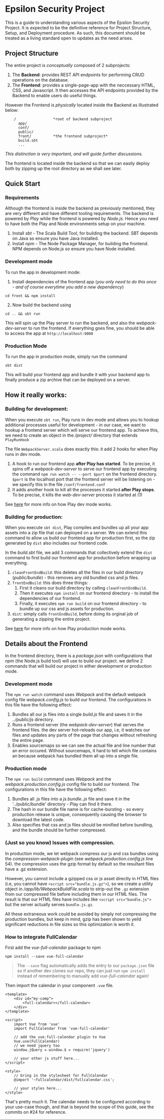 
# Epsilon Security Project

This is a guide to understanding various aspects of the Epsilon Security Project. It is expected to be the definitive reference for Project Structure, Setup, and Deployment procedure. As such, this document should be treated as a living standard open to updates as the need arises.

## Project Structure

The entire project is _conceptually_ composed of 2 subprojects:

1. The **Backend**: provides REST API endpoints for performing CRUD operations on the database.
2. The **Frontend**: provides a single-page-app with the neccessary HTML, CSS, and Javascript. It then accesses the API endpoints provided by the Backend to enable users do useful things. 

However the Frontend is _physically_ located inside the Backend as illustrated below:

		/                 *root of backend subproject
		  app/
		  conf/
		  public/
		  front/          *the frontend subproject*
		  build.sbt
		  ...

_This distinction is very important, and will guide further discussions._

The frontend is located inside the backend so that we can easily deploy both by zipping up the root directory as we shall see later.

## Quick Start

### Requirements

Although the frontend is inside the backend as previously mentioned, they are very different and have different tooling requirements. The backend is powered by _Play_ while the frontend is powered by _Node.js_. Hence you need to have both the Play and Node environments setup on your machine. 

1. Install _sbt_ - The Scala Build Tool, for building the backend. SBT depends on Java so ensure you have Java installed.
2. Install _npm_ - The Node Package Manager, for building the frontend. NPM depends on Node.js so ensure you have Node installed.

### Development mode

To run the app in development mode:
1. Install dependencies of the frontend app (_you only need to do this once - and of course everytime you add a new dependency_)
```
cd front && npm install
```
2. Now build the backend using
```
cd .. && sbt run
```
This will spin up the Play server to run the backend, and also the _webpack-dev-server_ to run the frontend. If everything goes fine, you should be able to access the app at `http://localhost:9000`

### Production Mode

To run the app in production mode, simply run the command
```
sbt dist
```
This will build your frontend app and bundle it with your backend app to finally produce a zip archive that can be deployed on a server.

## How it really works:

### Building for development:

When you execute `sbt run`, Play runs in dev mode and allows you to hookup additional processes useful for development - in our case, we want to hookup a frontend server which will serve our frontend app. To achieve this, we need to create an object in the _/project/_ directory that extends `PlayRunHook`

The file `WebpackServer.scala` does exactly this: it add 2 hooks for when Play runs in dev mode.

1. A hook to run our frontend app **after Play has started**. To be precise, it spins off a _webpack-dev-server_ to serve our frontend app by executing the command `npm run watch -- --port $port` on the frontend directory. `$port` is the localhost port that the frontend server will be listening on - we specify this in the file `/conf/frontend.conf`
2. It adds another hook to kill all the processes it started **after Play stops**. To be precise, it kills the _web-dev-server_ process it started at _(1)_

See [here](https://www.playframework.com/documentation/2.6.x/SBTCookbook) for more info on how Play dev mode works.

### Building for production:

When you execute `sbt dist`, Play compiles and bundles up all your app assets into a zip file that can deployed on a server. We can extend this command to allow us build our frontend app for production first, so the zip generated by `dist` also includes our frontend code.

In the _build.sbt_ file, we add 3 commands that collectively extend the `dist` command to first build our frontend app for production before wrapping up everything.

1. `cleanFrontEndBuild`: this deletes all the files in our build directory (_public/bundle_) - this removes any old bundled css and js files.
2. `frontEndBuild`: this does three things:
	1. First it cleans our build directory by calling `cleanFrontEndBuild`.
	2. Then it executes `npm install` on our frontend directory - to install the dependencies of our frontend.
	3. Finally, it executes `npm run build` on our frontend directory - to bundle up our css and js assets for production.
3. `dist`: simply calls `frontEndBuild`, before doing its orginal job of generating a zipping the entire project.

See [here](https://www.playframework.com/documentation/2.6.x/Deploying) for more info on how Play production mode works.

## Details about the Frontend

In the frontend directory, there is a _package.json_ with configurations that _npm_ (the Node.js build tool) will use to build our project. we define 2 commands that will build our project in either development or production mode. 

### Development mode
The `npm run watch` command uses _Webpack_ and the default webpack config file _webpack.config.js_ to build our frontend. The configurations in this file have the following effect:
	
1. Bundles all our js files into a single _build.js_ file and saves it in the _../public/js_ directory.
2. Runs a frontend server (the _webpack-dev-server_) that serves the frontend files. the dev server hot-reloads our app, i.e, it watches our files and updates any parts of the page that changes without refreshing the entire page.
3. Enables sourcemaps so we can see the actual file and line number that an error occured. Without sourcemaps, it hard to tell which file contains an because webpack has bundled them all up into a single file.

### Production mode
The `npm run build` command uses _Webpack_ and the _webpack.production.config.js_ config file to build our frontend. The configurations in this file have the following effect:

1. Bundles all .js files into a _js.bundle.<hash>.js_ file and save it in the '../public/bundle' directory - Play can find it there.
2. The hash in our bundle file name is for cache-bursting - so every production release is unique, consequently causing the browser to download the latest code.
3. Also specifies that css and js files should be minified before bundling, and the bundle should be further compressed.

### (Just so you know) Issues with compression.

In production mode, we let webpack compress our js and css bundles using the _compression-webpack-plugin_ (see _webpack.production.config.js_ line 54). the compression uses the gzip format by default so the resultant files have a .gz extension.

However, you cannot include a gzipped css or js asset directly in HTML files (i.e, you cannot have `<script src="bundle.js.gz">`), so we create a utility object in _/app/lib/WebpackBuildFile.scala_ to strip-out the `.gz` extension from our compressed file before including them in our HTML files. The result is that our HTML files have includes like `<script src="bundle.js">` but the server actually serves `bundle.js.gz`.

All these extraneous work could be avoided by simply not compressing the production bundles, but keep in mind, gzip has been shown to yeild significant reductions in file sizes so this optimization is worth it.

### How to integrate FullCalendar

First add the _vue-full-calendar_ package to npm

    npm install --save vue-full-calendar

> The `--save` flag automatically adds the entry to our `package.json` file so if another dev clones our repo, they can just run `npm install` instead of remembering to manually add _vue-full-calendar_ again!

Then import the calendar in your component `.vue` file.

    <template>
        <div id="my-comp">
            <full-calendar></full-calendar>
        </div>
    </template>

    <script>
        import Vue from 'vue'
        import FullCalendar from 'vue-full-calendar'

        // add the vue-full-calendar plugin to Vue
        Vue.use(FullCalendar) 
        // we need jquery too
        window.jQuery = window.$ = require('jquery') 

        // your other js stuff here...
    </script>

    <style>
        // bring in the stylesheet for FullCalendar
        @import '~fullcalendar/dist/fullcalendar.css';

        // your styles here...
    </style>

That's pretty much it. The calendar needs to be configured according to your use-case though, and that is beyond the scope of this guide, see the commits on #24 for reference.
